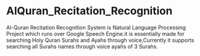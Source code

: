 # AlQuran_Recitation_Recognition
   Al-Quran Recitation Recognition System is Natural Language Processing Project which runs over Google Speech Engine.it is essentially made for searching Holy Quran Surahs and Ayahs through voice,Currently it supports searching all Surahs names through
                            voice ayahs of 3 Surahs.
